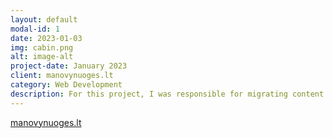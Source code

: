 ```yaml
---
layout: default
modal-id: 1
date: 2023-01-03
img: cabin.png
alt: image-alt
project-date: January 2023
client: manovynuoges.lt
category: Web Development
description: For this project, I was responsible for migrating content from an old website to a new platform. I also updated the component versions and the PHP version to ensure optimal performance and security. As part of the upgrade, I mounted a new theme, which required significant customization to maintain the website's brand identity. Throughout the migration process, I made sure that all website links stayed the same, which was crucial to avoid broken links and preserve the site's SEO rankings.
---
```


[manovynuoges.lt](https://manovynuoges.lt/)
